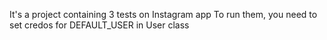 It's a project containing 3 tests on Instagram app
To run them, you need to set credos for DEFAULT_USER in User class